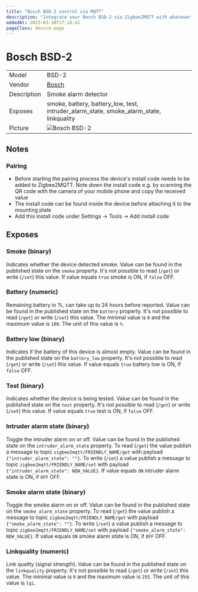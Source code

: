 ```yaml
---
title: "Bosch BSD-2 control via MQTT"
description: "Integrate your Bosch BSD-2 via Zigbee2MQTT with whatever smart home infrastructure you are using without the vendor's bridge or gateway."
addedAt: 2023-03-30T17:14:41
pageClass: device-page
---
```


<!-- !!!! -->
<!-- ATTENTION: This file is auto-generated through docgen! -->
<!-- You can only edit the "Notes"-Section between the two comment lines "Notes BEGIN" and "Notes END". -->
<!-- Do not use h1 or h2 heading within "## Notes"-Section. -->
<!-- !!!! -->

# Bosch BSD-2

|     |     |
|-----|-----|
| Model | BSD-2  |
| Vendor  | [Bosch](/supported-devices/#v=Bosch)  |
| Description | Smoke alarm detector |
| Exposes | smoke, battery, battery_low, test, intruder_alarm_state, smoke_alarm_state, linkquality |
| Picture | ![Bosch BSD-2](https://www.zigbee2mqtt.io/images/devices/BSD-2.jpg) |


<!-- Notes BEGIN: You can edit here. Add "## Notes" headline if not already present. -->
## Notes
### Pairing
- Before starting the pairing process the device's install code needs to be added to Zigbee2MQTT. Note down the install code e.g. by scanning the QR code with the camera of your mobile phone and copy the received value
- The install code can be found inside the device before attaching it to the mounting plate
- Add this install code under Settings -> Tools -> Add install code
<!-- Notes END: Do not edit below this line -->




## Exposes

### Smoke (binary)
Indicates whether the device detected smoke.
Value can be found in the published state on the `smoke` property.
It's not possible to read (`/get`) or write (`/set`) this value.
If value equals `true` smoke is ON, if `false` OFF.

### Battery (numeric)
Remaining battery in %, can take up to 24 hours before reported.
Value can be found in the published state on the `battery` property.
It's not possible to read (`/get`) or write (`/set`) this value.
The minimal value is `0` and the maximum value is `100`.
The unit of this value is `%`.

### Battery low (binary)
Indicates if the battery of this device is almost empty.
Value can be found in the published state on the `battery_low` property.
It's not possible to read (`/get`) or write (`/set`) this value.
If value equals `true` battery low is ON, if `false` OFF.

### Test (binary)
Indicates whether the device is being tested.
Value can be found in the published state on the `test` property.
It's not possible to read (`/get`) or write (`/set`) this value.
If value equals `true` test is ON, if `false` OFF.

### Intruder alarm state (binary)
Toggle the intruder alarm on or off.
Value can be found in the published state on the `intruder_alarm_state` property.
To read (`/get`) the value publish a message to topic `zigbee2mqtt/FRIENDLY_NAME/get` with payload `{"intruder_alarm_state": ""}`.
To write (`/set`) a value publish a message to topic `zigbee2mqtt/FRIENDLY_NAME/set` with payload `{"intruder_alarm_state": NEW_VALUE}`.
If value equals `ON` intruder alarm state is ON, if `OFF` OFF.

### Smoke alarm state (binary)
Toggle the smoke alarm on or off.
Value can be found in the published state on the `smoke_alarm_state` property.
To read (`/get`) the value publish a message to topic `zigbee2mqtt/FRIENDLY_NAME/get` with payload `{"smoke_alarm_state": ""}`.
To write (`/set`) a value publish a message to topic `zigbee2mqtt/FRIENDLY_NAME/set` with payload `{"smoke_alarm_state": NEW_VALUE}`.
If value equals `ON` smoke alarm state is ON, if `OFF` OFF.

### Linkquality (numeric)
Link quality (signal strength).
Value can be found in the published state on the `linkquality` property.
It's not possible to read (`/get`) or write (`/set`) this value.
The minimal value is `0` and the maximum value is `255`.
The unit of this value is `lqi`.

